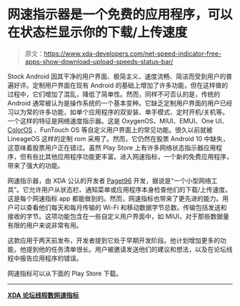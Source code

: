 # 网速指示器是一个免费的应用程序，可以在状态栏显示你的下载/上传速度

> 原文：<https://www.xda-developers.com/net-speed-indicator-free-apps-show-download-upload-speeds-status-bar/>

Stock Android 因其干净的用户界面、极简主义、速度流畅、简洁而受到用户的普遍好评。定制用户界面在现有 Android 的基础上增加了许多功能，但在这样做的过程中，它们增加了混乱，降低了简单性。然而，同样不可否认的是，传统的 Android 通常被认为是操作系统的一个基本变种。它缺乏定制用户界面的用户已经习以为常的许多功能，如单个应用程序的双安装、单手模式、定时开机/关机等。一个这样的特征是网络速度指示器。这是 OxygenOS、MIUI、EMUI、One UI、 [ColorOS](https://www.xda-developers.com/oppo-coloros-7-review/) 、FunTouch OS 等自定义用户界面上的常见功能。很久以前就被 LineageOS 这样的定制 rom 采用了。然而，它仍然在股票 Android 10 中缺失，这意味着股票用户正在错过。虽然 Play Store 上有许多网络状态指示器应用程序，但有些比其他应用程序功能更丰富。进入网速指标，一个新的免费应用程序，带来了强大的功能。

网速指示器，由 XDA 公认的开发者 [Paget96](https://forum.xda-developers.com/member.php?u=5514152) 开发，据说是“一个小型网络工具”。它允许用户从状态栏、通知菜单或应用程序本身检查他们的下载/上传速度。这是每个网速指标 app 都能做到的。然而，网速指标也带来了更先进的能力。用户可以查看他们每天和每月传输的 Wi-Fi 和移动数据字节总数。传输包括发送和接收的字节。这项功能包含在一些自定义用户界面中，如 MIUI，对于那些数据量有限的用户来说非常有用。

这款应用于两天前发布，开发者提到它处于早期开发阶段。他计划增加更多的功能，他提到他的任务清单很长。用户被邀请发送他们的建议和想法，以及在论坛线程中报告应用程序的错误。

网速指标可以从下面的 Play Store 下载。

* * *

[**XDA 论坛线程数网速指标**](https://forum.xda-developers.com/android/apps-games/app-net-speed-indicator-t4046505)
